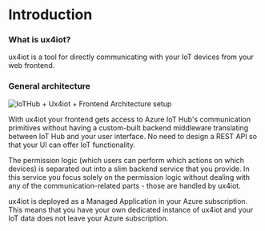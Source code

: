 # Introduction

### What is ux4iot?

ux4iot is a tool for directly communicating with your IoT devices from your web frontend.

### General architecture

![IoTHub + Ux4iot + Frontend Architecture setup](<.gitbook/assets/ux4iot-architecture (1).png>)

With ux4iot your frontend gets access to Azure IoT Hub's communication primitives without having a custom-built backend middleware translating between IoT Hub and your user interface. No need to design a REST API so that your UI can offer IoT functionality.

The permission logic (which users can perform which actions on which devices) is separated out into a slim backend service that you provide. In this service you focus solely on the permission logic without dealing with any of the communication-related parts - those are handled by ux4iot.

ux4iot is deployed as a Managed Application in your Azure subscription. This means that you have your own dedicated instance of ux4iot and your IoT data does not leave your Azure subscription.
